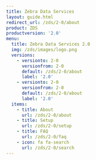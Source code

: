 ```yaml
---
title: Zebra Data Services
layout: guide.html
redirect_url: /zds/2-0/about
product: ZDS
productversion: '2.0'
menu:
  title: Zebra Data Services 2.0
  img: /zds/images/logo.png
  versions:
    - versionto: 2-0
      versionfrom: 2-0
      default: /zds/2-0/about
      label: '2.0'
    - versionto: 2-0
      versionfrom: 2-0
      default: /zds/2-0/about
      label: '2.0'
  items:
    - title: About
      url: /zds/2-0/about
    - title: Setup
      url: /zds/2-0/setup
    - title: FAQ
      url: /zds/2-0/faq
    - icon: fa fa-search
      url: /zds/2-0/search
---
```


